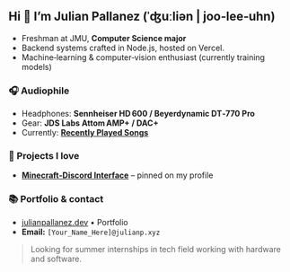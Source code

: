 ## Hi 👋 I’m **Julian Pallanez** (ˈʤuːliən | joo‑lee‑uhn)

-  Freshman at JMU, **Computer Science major**  
-  Backend systems crafted in Node.js, hosted on Vercel.
-  Machine‑learning & computer‑vision enthusiast (currently training models)

### 🎧 Audiophile  
- Headphones: **Sennheiser HD 600 / Beyerdynamic DT‑770 Pro**  
- Gear: **JDS Labs Attom AMP+ / DAC+**
- Currently: **[Recently Played Songs](https://julianpallanez.dev/about-me-continued)**

### 🚀 Projects I love  
- **[Minecraft‑Discord Interface](https://github.com/jpall12/minecraft-discord-interface)** – pinned on my profile

### 📚 Portfolio & contact  
-  [julianpallanez.dev](https://julianpallanez.dev) •  Portfolio  
-  **Email:** `[Your_Name_Here]@julianp.xyz`

> Looking for summer internships in tech field working with hardware and software.
